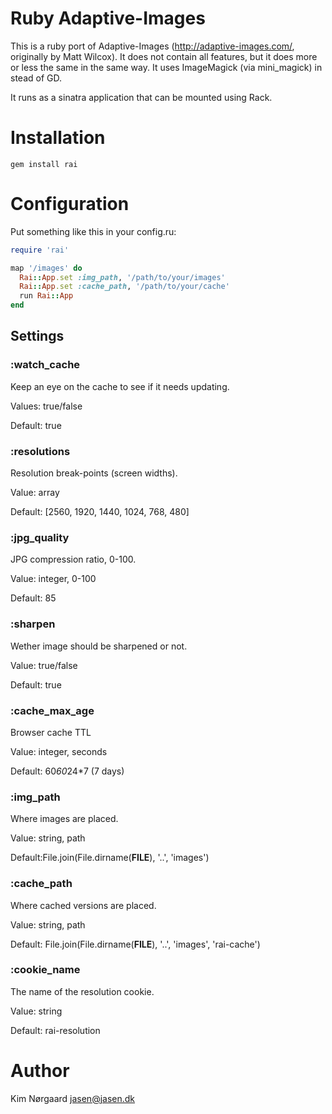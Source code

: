 # Ruby Adaptive-Images
This is a ruby port of Adaptive-Images (http://adaptive-images.com/,
originally by Matt Wilcox). It does not contain all features, but it does more
or less the same in the same way. It uses ImageMagick (via mini\_magick) in
stead of GD.

It runs as a sinatra application that can be mounted using Rack.

# Installation

`gem install rai`

# Configuration

Put something like this in your config.ru:

```ruby
require 'rai'

map '/images' do
  Rai::App.set :img_path, '/path/to/your/images'
  Rai::App.set :cache_path, '/path/to/your/cache'
  run Rai::App
end

```

## Settings

### :watch\_cache
Keep an eye on the cache to see if it needs updating.

Values: true/false

Default: true

### :resolutions
Resolution break-points (screen widths).

Value: array

Default: [2560, 1920, 1440, 1024, 768, 480]

### :jpg\_quality
JPG compression ratio, 0-100.

Value: integer, 0-100

Default: 85

### :sharpen
Wether image should be sharpened or not.

Value: true/false

Default: true

### :cache\_max\_age
Browser cache TTL

Value: integer, seconds

Default: 60*60*24*7 (7 days)

### :img\_path
Where images are placed.

Value: string, path

Default:File.join(File.dirname(__FILE__), '..', 'images')

### :cache\_path
Where cached versions are placed.

Value: string, path

Default: File.join(File.dirname(__FILE__), '..', 'images', 'rai-cache')

### :cookie\_name
The name of the resolution cookie.

Value: string

Default: rai-resolution

# Author
Kim Nørgaard <jasen@jasen.dk>

